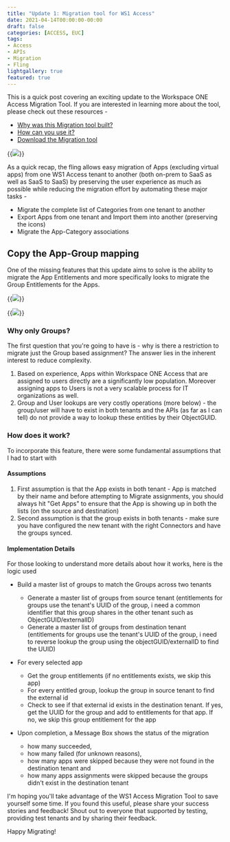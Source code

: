 ```yaml
---
title: "Update 1: Migration tool for WS1 Access"
date: 2021-04-14T00:00:00-00:00
draft: false
categories: [ACCESS, EUC]
tags:
- Access
- APIs
- Migration
- Fling
lightgallery: true
featured: true
---
```


This is a quick post covering an exciting update to the Workspace ONE Access Migration Tool. If you are interested in learning more about the tool, please check out these resources - 
- [Why was this Migration tool built?](/post/access-migration/)
- [How can you use it?](/post/access-migration/#how-can-you-use-it)
- [Download the Migration tool](https://flings.vmware.com/workspace-one-access-migration-tool)

{{<image src="/img/euc/access-migration/app-logo-color.png" caption="Access Migration Tool - Logo">}}

As a quick recap, the fling allows easy migration of Apps (excluding virtual apps) from one WS1 Access tenant to another (both on-prem to SaaS as well as SaaS to SaaS) by preserving the user experience as much as possible while reducing the migration effort by automating these major tasks - 

- Migrate the complete list of Categories from one tenant to another
- Export Apps from one tenant and Import them into another (preserving the icons)
- Migrate the App-Category associations

## Copy the App-Group mapping 

One of the missing features that this update aims to solve is the ability to migrate the App Entitlements and more specifically looks to migrate the Group Entitlements for the Apps. 

{{<image src="/img/euc/access-migration/app-group-migrate.png" caption="Access Migration Tool - Entitlement Migration">}}

{{<image src="/img/euc/access-migration/app-group-migrate-done.png" caption="Access Migration Tool - Entitlement Migration">}}

### Why only Groups?

The first question that you're going to have is - why is there a restriction to migrate just the Group based assignment? The answer lies in the inherent interest to reduce complexity.

1. Based on experience, Apps within Workspace ONE Access that are assigned to users directly are a significantly low population. Moreover assigning apps to Users is not a very scalable process for IT organizations as well. 
2. Group and User lookups are very costly operations (more below) - the group/user will have to exist in both tenants and the APIs (as far as I can tell) do not provide a way to lookup these entities by their ObjectGUID. 


### How does it work?

To incorporate this feature, there were some fundamental assumptions that I had to start with 

#### Assumptions
1. First assumption is that the App exists in both tenant - App is matched by their name and before attempting to Migrate assignments, you should always hit "Get Apps" to ensure that the App is showing up in both the lists (on the source and destination)
2. Second assumption is that the group exists in both tenants - make sure you have configured the new tenant with the right Connectors and have the groups synced. 

#### Implementation Details
For those looking to understand more details about how it works, here is the logic used

- Build a master list of groups to match the Groups across two tenants
  - Generate a master list of groups from source tenant (entitlements for groups use the tenant's UUID of the group, i need a common identifier that this group shares in the other tenant such as ObjectGUID/externalID)
  - Generate a master list of groups from destination tenant (entitlements for groups use the tenant's UUID of the group, i need to reverse lookup the group using the objectGUID/externalID to find the UUID)
- For every selected app
  - Get the group entitlements (if no entitlements exists, we skip this app)
  - For every entitled group, lookup the group in source tenant to find the external id
  - Check to see if that external id exists in the destination tenant. If yes, get the UUID for the group and add to entitlements for that app. If no, we skip this group entitlement for the app

- Upon completion, a Message Box shows the status of the migration
  - how many succeeded, 
  - how many failed (for unknown reasons), 
  - how many apps were skipped because they were not found in the destination tenant and 
  - how many apps assignments were skipped because the groups didn't exist in the destination tenant

I'm hoping you'll take advantage of the WS1 Access Migration Tool to save yourself some time. If you found this useful, please share your success stories and feedback! Shout out to everyone that supported by testing, providing test tenants and by sharing their feedback. 

Happy Migrating! 